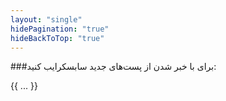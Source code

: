 ```yaml
---
layout: "single"
hidePagination: "true"
hideBackToTop: "true"
---
```


###برای با خبر شدن از پست‌های جدید سابسکرایب کنید:

{{ ... }}
